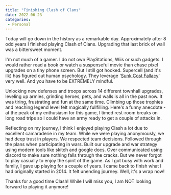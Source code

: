 ```yaml
---
title: "Finishing Clash of Clans"
date: 2022-06-23
categories:
 - Personal
---
```


Today will go down in the history as a remarkable day. Approximately after 8 odd years I finished playing Clash of Clans. Upgrading that last brick of wall was a bittersweet moment. 

I'm not much of a gamer. I do not own PlayStations, Wiis or such gadgets. I would rather read a book or watch a suspenseful movie than chase pixel upgrades on a tiny phone screen. But I still got hooked. Supercell (and it's ilk) has figured out human psychology. They leverage '[Sunk Cost Fallacy](https://en.wikipedia.org/wiki/Sunk_cost)' very well. And you have to be EXTREMELY mindful. 

Unlocking new defenses and troops across 14 different townhall upgrades, leveling up armies, grinding heroes, pets, and walls is all in the past now. It was tiring, frustrating and fun at the same time. Climbing up those trophies and reaching legend level felt magically fullfilling. Here's a funny anecdote - at the peak of my enthusiasm for this game, I timed rest-room breaks on long road trips so I could have an army ready to get a couple of attacks in.

Reflecting on my journey, I think I enjoyed playing Clash a lot due to excellent camaraderie in my team. While we were playing anonymously, we had deep trust in players. We respected team decisions. Followed through the plans when participating in wars. Built our upgrade and war strategy using modern tools like skitch and google docs. Over communicated using discord to make sure nothing falls through the cracks. But we never forgot to play casually to enjoy the spirit of the game. As I got busy with work and family, I gave up playing for a couple of years. I came back to finish what I had originally started in 2014. It felt unending journey. Well, it's a wrap now!

Thanks for a good time Clash! While I will miss you, I am NOT looking forward to playing it anymore!
